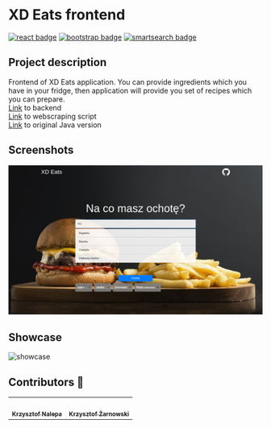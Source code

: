 # XD Eats frontend

[![react badge](https://img.shields.io/badge/react-16.13.1-blue)](https://www.npmjs.com/package/react)
[![bootstrap badge](https://img.shields.io/badge/bootstrap-4.5.2-darkviolet)](https://www.npmjs.com/package/bootstrap)
[![smartsearch badge](https://img.shields.io/badge/smart--search-4.5.2-orange)](https://www.npmjs.com/package/smart-search)

## Project description
Frontend of XD Eats application. You can provide ingredients which you have in your fridge, then application will provide you set of recipes which you can prepare. <br>
[Link](https://github.com/Better-Team-XD/xd-eats-back-v2) to backend <br>
[Link](https://github.com/Better-Team-XD/hacknarok-script) to webscraping script <br>
[Link](https://github.com/Better-Team-XD/hacknarok-back) to original Java version <br>


## Screenshots
![screen](https://github.com/Better-Team-XD/hacknarok-web/blob/master/screenshots/screen1.png)


## Showcase
![showcase](https://github.com/Better-Team-XD/hacknarok-web/blob/master/screenshots/usecase.gif)


## Contributors :hotdog:
<table>
  <tr>
    <td align="center"><a href="https://github.com/kraleppa"><img src="https://avatars1.githubusercontent.com/u/56135216?s=460&u=359e017d16c70a31d3bdb086172308cc6f045acf&v=4" width="100px;" alt=""/><br /><sub><b>Krzysztof Nalepa</b></sub></a><br /></td>
    </td>
        <td align="center"><a href="https://github.com/kzarnowski"><img src="https://avatars1.githubusercontent.com/u/45438132?s=460&v=4" width="100px;" alt=""/><br /><sub><b>Krzysztof Żarnowski</b></sub></a><br /></td>
        </td>
  </tr>
</table>  
